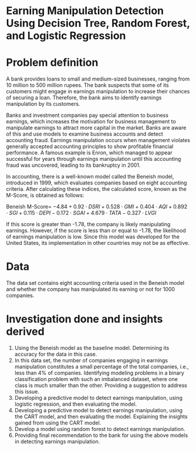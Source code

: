 # Earning Manipulation Detection Using Decision Tree, Random Forest, and Logistic Regression
# Problem definition
A bank provides loans to small and medium-sized businesses, ranging from 10 million to 500 million rupees. The bank suspects that some of its customers might engage in earnings manipulation to increase their chances of securing a loan. Therefore, the bank aims to identify earnings manipulation by its customers.

Banks and investment companies pay special attention to business earnings, which increases the motivation for business management to manipulate earnings to attract more capital in the market. Banks are aware of this and use models to examine business accounts and detect accounting fraud. Earnings manipulation occurs when management violates generally accepted accounting principles to show profitable financial performance. A famous example is Enron, which managed to appear successful for years through earnings manipulation until this accounting fraud was uncovered, leading to its bankruptcy in 2001.

In accounting, there is a well-known model called the Beneish model, introduced in 1999, which evaluates companies based on eight accounting criteria. After calculating these indices, the calculated score, known as the M-Score, is obtained as follows:

Beneish M-Score= $−4.84+0.92⋅DSRI+0.528⋅GMI+0.404⋅AQI+0.892⋅SGI+0.115⋅DEPI−0.172⋅SGAI+4.679⋅TATA−0.327⋅LVGI$

If this score is greater than -1.78, the company is likely manipulating earnings. However, if the score is less than or equal to -1.78, the likelihood of earnings manipulation is low. Since this model was developed for the United States, its implementation in other countries may not be as effective.
 # Data
 The data set contains eight accounting criteria used in the Beneish model and whether the company has manipulated its earning or not for 1000 companies.
 # Investigation done and insights derived
1. Using the Beneish model as the baseline model. Determining its accuracy for the data in this case.
2. In this data set, the number of companies engaging in earnings manipulation constitutes a small percentage of the total companies, i.e., less than 4% of companies. Identifying modeling problems in a binary classification problem with such an imbalanced dataset, where one class is much smaller than the other. Providing a suggestion to address this issue.
3. Developing a predictive model to detect earnings manipulation, using logistic regression, and then evaluating the model.
4. Developing a predictive model to detect earnings manipulation, using the CART model, and then evaluating the model. Explaining the insights gained from using the CART model.
5. Develop a model using random forest to detect earnings manipulation.
6. Providing final recommendation to the bank for using the above models in detecting earnings manipulation.

